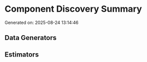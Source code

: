 # Component Discovery Summary

Generated on: 2025-08-24 13:14:46

## Data Generators

## Estimators

